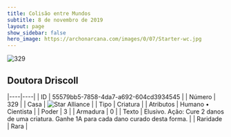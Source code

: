 ```yaml
---
title: Colisão entre Mundos
subtitle: 8 de novembro de 2019
layout: page
show_sidebar: false
hero_image: https://archonarcana.com/images/0/07/Starter-wc.jpg
---
```


![329](https://cdn.keyforgegame.com/media/card_front/pt/452_329_46W7MWQFG22Q_pt.png)

## Doutora Driscoll

|----|----|
| ID | 55579bb5-7858-4da7-a692-604cd3934545 |
| Número | 329 |
| Casa | ![Star Alliance](https://archonarcana.com/images/thumb/7/7d/Star_Alliance.png/22px-Star_Alliance.png "Aliança Estelar") |
| Tipo | Criatura |
| Atributos | Humano • Cientista |
| Poder | 3 |
| Armadura | 0 |
| Texto | Elusivo.  Ação: Cure 2 danos de uma criatura. Ganhe 1A para cada dano curado desta forma. |
| Raridade | Rara |
